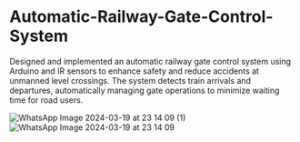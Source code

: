 # Automatic-Railway-Gate-Control-System
Designed and implemented an automatic railway gate control system using Arduino and IR sensors to enhance safety and reduce accidents at unmanned level crossings. The system detects train arrivals and departures, automatically managing gate operations to minimize waiting time for road users.

![WhatsApp Image 2024-03-19 at 23 14 09 (1)](https://github.com/vasireddyujwala/Automatic-Railway-Gate-Control-System/assets/92040231/2d632663-806f-4896-a510-f86d81399bdd)
![WhatsApp Image 2024-03-19 at 23 14 09](https://github.com/vasireddyujwala/Automatic-Railway-Gate-Control-System/assets/92040231/195edcdc-68d9-4411-80f4-fc616116f642)


